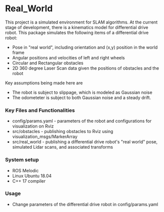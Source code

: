 # Real_World

This project is a simulated environment for SLAM algorithms. At the current stage of development, there is a kinematics model for
differential drive robot. This package simulates the following items of a differential drive robot: 
- Pose in "real world", including orientation and (x,y) position in the world frame
- Angular positions and velocities of left and right wheels
- Circular and Rectangular obstacles
- 2D 360 degree Laser Scan data given the positions of obstacles and the robot  

Key assumptions being made here are 
- The robot is subject to slippage, which is modeled as Gaussian noise
- The odometeter is subject to both Gaussian noise and a steady drift. 

### Key Files and Functionalities
- config/params.yaml - parameters of the robot and configurations for visualization on Rviz  
- src/obstacles - publishing obstacles to Rviz using visualization_msgs/MarkerArray
- src/real_world - publishing a differential drive robot's "real world" pose, simulated Lidar scans, and associated transforms 

### System setup

- ROS Melodic 
- Linux Ubuntu 18.04
- C++ 17 compiler

### Usage
- Change parameters of the differential drive robot in config/params.yaml